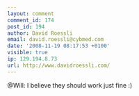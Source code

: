 ```yaml
---
layout: comment
comment_id: 174
post_id: 194
author: David Roessli
email: david.roessli@cybmed.com
date: '2008-11-19 08:17:53 +0100'
visible: true
ip: 129.194.8.73
url: http://www.davidroessli.com/
---
```

@Will: I believe they should work just fine :)
